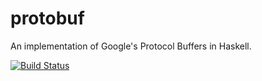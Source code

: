 protobuf
========

An implementation of Google's Protocol Buffers in Haskell.

[![Build Status](https://travis-ci.org/alphaHeavy/protobuf.png?branch=master)](https://travis-ci.org/alphaHeavy/protobuf)
